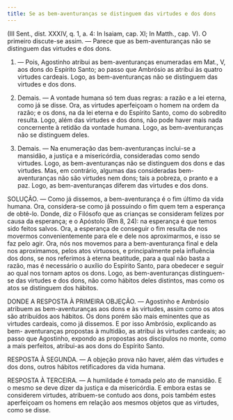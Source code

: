 ```yaml
---
title: Se as bem-aventuranças se distinguem das virtudes e dos dons
---
```


(III Sent., dist. XXXIV, q. 1, a. 4: In Isaiam, cap. XI; In Matth., cap. V).
  O primeiro discute-se assim. — Parece que as bem-aventuranças não se distinguem das virtudes e dos dons.  

1. — Pois, Agostinho atribui as bem-aventuranças enumeradas em Mat., V, aos dons do Espírito Santo; ao passo que Ambrósio as atribui às quatro virtudes cardeais. Logo, as bem-aventuranças não se distinguem das virtudes e dos dons.  

2. Demais. — A vontade humana só tem duas regras: a razão e a lei eterna, como já se disse. Ora, as virtudes aperfeiçoam o homem na ordem da razão; e os dons, na da lei eterna e do Espírito Santo, como do sobredito resulta. Logo, além das virtudes e dos dons, não pode haver mais nada concernente à retidão da vontade humana. Logo, as bem-aventuranças não se distinguem deles.  

3. Demais. — Na enumeração das bem-aventuranças inclui-se a mansidão, a justiça e a misericórdia, consideradas como sendo virtudes. Logo, as bem-aventuranças não se distinguem dos dons e das virtudes.  Mas, em contrário, algumas das consideradas bem-aventuranças não são virtudes nem dons; tais a pobreza, o pranto e a paz. Logo, as bem-aventuranças diferem das virtudes e dos dons.  

SOLUÇÃO. — Como já dissemos, a bem-aventurança é o fim último da vida humana. Ora, considera-se como já possuindo o fim quem tem a esperança de obtê-lo. Donde, diz o Filósofo que as crianças se consideram felizes por causa da esperança; e o Apóstolo (Rm 8, 24): na esperança é que temos sido feitos salvos. Ora, a esperança de conseguir o fim resulta de nos movermos convenientemente para ele e dele nos aproximarmos, e isso se faz pelo agir. Ora, nós nos movemos para a bem-aventurança final e dela nos aproximamos, pelos atos virtuosos, e principalmente pela influência dos dons, se nos referimos à eterna beatitude, para a qual não basta a razão, mas é necessário o auxílio do Espírito Santo, para obedecer e seguir ao qual nos tornam aptos os dons. Logo, as bem-aventuranças distinguem-se das virtudes e dos dons, não como hábitos deles distintos, mas como os atos se distinguem dos hábitos.  

DONDE A RESPOSTA À PRIMEIRA OBJEÇÃO. — Agostinho e Ambrósio atribuem as bem-aventuranças aos dons e às virtudes, assim como os atos são atribuídos aos hábitos. Os dons porém são mais eminentes que as virtudes cardeais, como já dissemos. E por isso Ambrósio, explicando as bem- aventuranças propostas à multidão, as atribui às virtudes cardeais; ao passo que Agostinho, expondo as propostas aos discípulos no monte, como a mais perfeitos, atribui-as aos dons do Espírito Santo.  

RESPOSTA À SEGUNDA. — A objeção prova não haver, além das virtudes e dos dons, outros hábitos retificadores da vida humana.  

RESPOSTA À TERCEIRA. — A humildade é tomada pelo ato de mansidão. E o mesmo se deve dizer da justiça e da misericórdia. E embora estas se considerem virtudes, atribuem-se contudo aos dons, pois também estes aperfeiçoam os homens em relação aos mesmos objetos que as virtudes, como se disse.